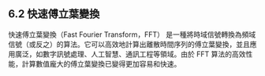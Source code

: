## 6.2 快速傅立葉變換

快速傅立葉變換（Fast Fourier Transform，FFT） 是一種將時域信號轉換為頻域信號（或反之）的算法。它可以高效地計算出離散時間序列的傅立葉變換，並且應用廣泛，如數字訊號處理、人工智慧、通訊工程等領域。由於 FFT 算法的高效性能，計算數值龐大的傅立葉變換已變得更加容易和快速。